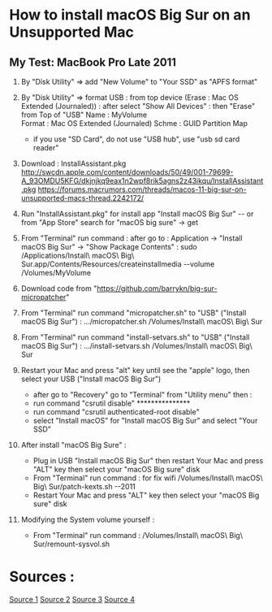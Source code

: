 # How to install macOS Big Sur on an Unsupported Mac
## My Test: MacBook Pro Late 2011


1. By "Disk Utility" => add "New Volume" to "Your SSD" as "APFS format"

2. By "Disk Utility" => format USB : from top device (Erase : Mac OS Extended (Journaled)) : 
     after select "Show All Devices" : then "Erase" from Top of "USB"
	Name  :  MyVolume  
	Format :  Mac OS Extended (Journaled)
             Schme  : GUID Partition Map
    - if you use "SD Card", do not use "USB hub", use "usb sd card reader"

3. Download : InstallAssistant.pkg
http://swcdn.apple.com/content/downloads/50/49/001-79699-A_93OMDU5KFG/dkjnjkq9eax1n2wpf8rik5agns2z43ikqu/InstallAssistant.pkg
https://forums.macrumors.com/threads/macos-11-big-sur-on-unsupported-macs-thread.2242172/

4. Run "InstallAssistant.pkg" for install app "Install macOS Big Sur"
    -- or from "App Store" search for "macOS big sure" -> get

5. From "Terminal" run command : after go to : Application -> "Install macOS Big Sur" -> "Show Package Contents" :
	sudo /Applications/Install\ macOS\ Big\ Sur.app/Contents/Resources/createinstallmedia --volume /Volumes/MyVolume

6. Download code from "https://github.com/barrykn/big-sur-micropatcher"

7. From "Terminal" run command "micropatcher.sh" to "USB" ("Install macOS Big Sur") :
   .../micropatcher.sh /Volumes/Install\ macOS\ Big\ Sur 

8.  From "Terminal" run command "install-setvars.sh" to "USB" ("Install macOS Big Sur") :
   .../install-setvars.sh /Volumes/Install\ macOS\ Big\ Sur

9.  Restart your Mac and press "alt" key until see the "apple" logo, then select your USB ("Install macOS Big Sur") 
     - after go to "Recovery" go to "Terminal" from "Utility menu" then :
	* run command "csrutil disable"  ***************
	* run command "csrutil authenticated-root disable"
    - select "Install macOS" for "Install macOS Big Sur" and select "Your SSD"

10. After install "macOS Big Sure" :
	* Plug in USB "Install macOS Big Sur"  then restart Your Mac and press "ALT" key then select your "macOS Big sure" disk
  	* From "Terminal" run command : for fix wifi
   	    /Volumes/Install\ macOS\ Big\ Sur/patch-kexts.sh --2011
  	* Restart Your Mac and press "ALT" key then select your "macOS Big sure" disk
  
11. Modifying the System volume yourself :
  	* From "Terminal" run command : 
          /Volumes/Install\ macOS\ Big\ Sur/remount-sysvol.sh

# Sources :
[Source 1](https://www.youtube.com/watch?v=nyGRN6gXYUw)
[Source 2](https://github.com/barrykn/big-sur-micropatcher)
[Source 3](https://www.macworld.co.uk/how-to/update-mac-os-3521995/)
[Source 4](https://www.youtube.com/watch?v=qzf7eAzMlPg)
